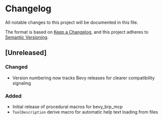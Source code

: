 # Changelog

All notable changes to this project will be documented in this file.

The format is based on [Keep a Changelog](https://keepachangelog.com/en/1.1.0/),
and this project adheres to [Semantic Versioning](https://semver.org/spec/v2.0.0.html).

## [Unreleased]

### Changed
- Version numbering now tracks Bevy releases for clearer compatibility signaling

### Added
- Initial release of procedural macros for bevy_brp_mcp
- `ToolDescription` derive macro for automatic help text loading from files
